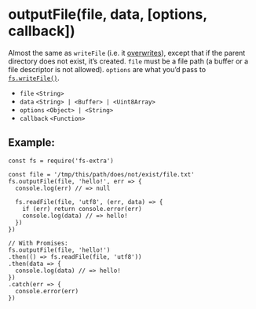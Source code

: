 outputFile(file, data, \[options, callback\])
=============================================

Almost the same as `writeFile` (i.e. it [overwrites](http://pages.citebite.com/v2o5n8l2f5reb)), except that if the parent directory does not exist, it’s created. `file` must be a file path (a buffer or a file descriptor is not allowed). `options` are what you’d pass to [`fs.writeFile()`](https://nodejs.org/api/fs.html#fs_fs_writefile_file_data_options_callback).

-   `file` `<String>`
-   `data` `<String> | <Buffer> | <Uint8Array>`
-   `options` `<Object> | <String>`
-   `callback` `<Function>`

Example:
--------

    const fs = require('fs-extra')

    const file = '/tmp/this/path/does/not/exist/file.txt'
    fs.outputFile(file, 'hello!', err => {
      console.log(err) // => null

      fs.readFile(file, 'utf8', (err, data) => {
        if (err) return console.error(err)
        console.log(data) // => hello!
      })
    })

    // With Promises:
    fs.outputFile(file, 'hello!')
    .then(() => fs.readFile(file, 'utf8'))
    .then(data => {
      console.log(data) // => hello!
    })
    .catch(err => {
      console.error(err)
    })
